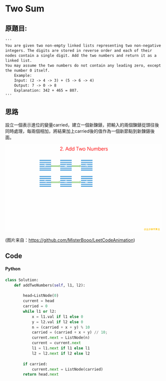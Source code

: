 # Two Sum


## 原題目:
```
'''
You are given two non-empty linked lists representing two non-negative integers. The digits are stored in reverse order and each of their nodes contain a single digit. Add the two numbers and return it as a linked list.
You may assume the two numbers do not contain any leading zero, except the number 0 itself.
    Example:
    Input: (2 -> 4 -> 3) + (5 -> 6 -> 4)
    Output: 7 -> 0 -> 8
    Explanation: 342 + 465 = 807.
'''
```

## 思路

設立一個表示進位的變量carried，建立一個新鍊錶，把輸入的兩個鍊錶從頭往後同時處理，每兩個相加，將結果加上carried後的值作為一個新節點到新鍊錶後面。

<img src="https://github.com/Eddie02582/Leetcode/blob/master/picture/2.addTwoNumbers.gif" alt="Smiley face">

(图片来自：<a href="https://github.com/MisterBooo/LeetCodeAnimation">https://github.com/MisterBooo/LeetCodeAnimation</a>)


## Code

#### Python

``` python
class Solution:   
    def addTwoNumbers(self, l1, l2):
    
        head=ListNode(0)        
        current = head
        carried = 0
        while l1 or l2:
            x = l1.val if l1 else 0
            y = l2.val if l2 else 0
            n = (carried + x + y) % 10
            carried = (carried + x + y) // 10;
            current.next = ListNode(n)
            current = current.next
            l1 = l1.next if l1 else l1
            l2 = l2.next if l2 else l2
            
        if carried:
            current.next = ListNode(carried)        
        return head.next
```  

